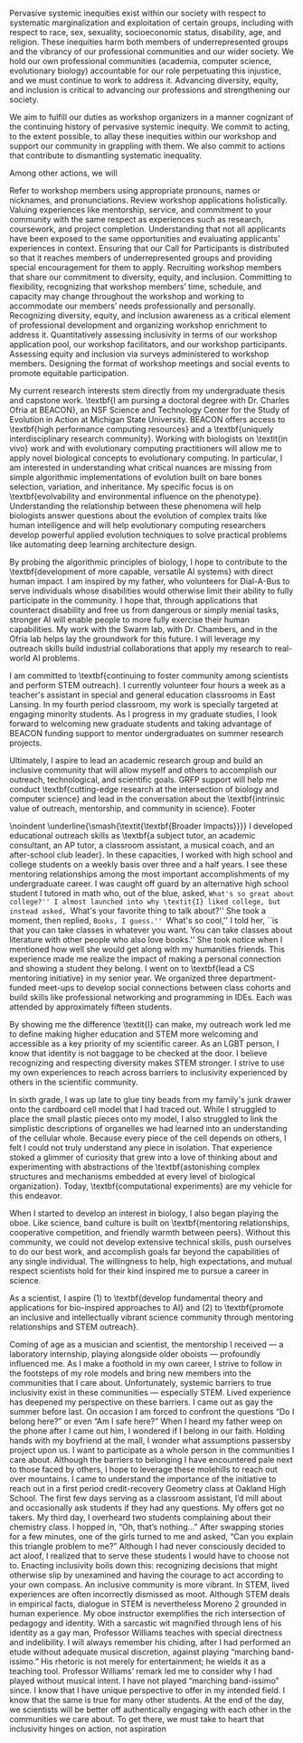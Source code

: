 Pervasive systemic inequities exist within our society with respect to systematic marginalization and exploitation of certain groups, including with respect to race, sex, sexuality, socioeconomic status, disability, age, and religion. These inequities harm both members of underrepresented groups and the vibrancy of our professional communities and our wider society. We hold our own professional communities (academia, computer science, evolutionary biology) accountable for our role perpetuating this injustice, and we must continue to work to address it. Advancing diversity, equity, and inclusion is critical to advancing our professions and strengthening our society.

We aim to fulfill our duties as workshop organizers in a manner cognizant of the continuing history of pervasive systemic inequity. We commit to acting, to the extent possible, to allay these inequities within our workshop and support our community in grappling with them. We also commit to actions that contribute to dismantling systematic inequality.

Among other actions, we will

Refer to workshop members using appropriate pronouns, names or nicknames, and pronunciations.
Review workshop applications holistically.
Valuing experiences like mentorship, service, and commitment to your community with the same respect as experiences such as research, coursework, and project completion.
Understanding that not all applicants have been exposed to the same opportunities and evaluating applicants’ experiences in context.
Ensuring that our Call for Participants is distributed so that it reaches members of underrepresented groups and providing special encouragement for them to apply.
Recruiting workshop members that share our commitment to diversity, equity, and inclusion.
Committing to flexibility, recognizing that workshop members’ time, schedule, and capacity may change throughout the workshop and working to accommodate our members’ needs professionally and personally.
Recognizing diversity, equity, and inclusion awareness as a critical element of professional development and organizing workshop enrichment to address it.
Quantitatively assessing inclusivity in terms of our workshop application pool, our workshop facilitators, and our workshop participants.
Assessing equity and inclusion via surveys administered to workshop members. Designing the format of workshop meetings and social events to promote equitable participation.

My current research interests stem directly from my undergraduate thesis and capstone work.
\textbf{I am pursing a doctoral degree with Dr. Charles Ofria at BEACON}, an NSF Science and Technology Center for the Study of Evolution in Action at Michigan State University.
BEACON offers access to \textbf{high performance computing resources} and a \textbf{uniquely interdisciplinary research community}.
Working with biologists on \textit{in vivo} work and with evolutionary computing practitioners will allow me to apply novel biological concepts to evolutionary computing.
In particular, I am interested in understanding what critical nuances are missing from simple algorithmic implementations of evolution built on bare bones selection, variation, and inheritance.
My specific focus is on \textbf{evolvability and environmental influence on the phenotype}.
Understanding the relationship between these phenomena will help biologists answer questions about the evolution of complex traits like human intelligence and will help evolutionary computing researchers develop powerful applied evolution techniques to solve practical problems like automating deep learning architecture design.

By probing the algorithmic principles of biology, I hope to contribute to the \textbf{development of more capable, versatile AI systems} with direct human impact.
I am inspired by my father, who volunteers for Dial-A-Bus to serve individuals whose disabilities would otherwise limit their ability to fully participate in the community.
I hope that, through applications that counteract disability and free us from dangerous or simply menial tasks, stronger AI will enable people to more fully exercise their human capabilities.
My work with the Swarm lab, with Dr. Chambers, and in the Ofria lab helps lay the groundwork for this future.
I will leverage my outreach skills build industrial collaborations that apply my research to real-world AI problems.

I am committed to \textbf{continuing to foster community among scientists and perform STEM outreach}.
I currently volunteer four hours a week as a teacher's assistant in special and general education classrooms in East Lansing.
In my fourth period classroom, my work is specially targeted at engaging minority students.
As I progress in my graduate studies, I look forward to welcoming new graduate students and taking advantage of BEACON funding support to mentor undergraduates on summer research projects.

Ultimately, I aspire to lead an academic research group and build an inclusive community that will allow myself and others to accomplish our outreach, technological, and scientific goals.
GRFP support will help me conduct \textbf{cutting-edge research at the intersection of biology and computer science} and lead in the conversation about the \textbf{intrinsic value of outreach, mentorship, and community in science}.
Footer

\noindent
\underline{\smash{\textit{\textbf{Broader Impacts}}}}
I developed educational outreach skills as \textbf{a subject tutor, an academic consultant, an AP tutor, a classroom assistant, a musical coach, and an after-school club leader}.
In these capacities, I worked with high school and college students on a weekly basis over three and a half years.
I see these mentoring relationships among the most important accomplishments of my undergraduate career.
I was caught off guard by an alternative high school student I tutored in math who, out of the blue, asked, ``What's so great about college?''
I almost launched into why \textit{I} liked college, but instead asked, ``What's your favorite thing to talk about?''
She took a moment, then replied, ``Books, I guess.''
``What's so cool,'' I told her, ``is that you can take classes in whatever you want.
You can take classes about literature with other people who also love books.''
She took notice when I mentioned how well she would get along with my humanities friends.
This experience made me realize the impact of making a personal connection and showing a student they belong.
I went on to \textbf{lead a CS mentoring initiative} in my senior year.
We organized three department-funded meet-ups to develop social connections between class cohorts and build skills like professional networking and programming in IDEs.
Each was attended by approximately fifteen students.

By showing me the difference \textit{I} can make, my outreach work
led me to define making higher education and STEM more welcoming and accessible as a key priority of my scientific career.
As an LGBT person, I know that identity is not baggage to be checked at the door.
I believe recognizing and respecting diversity makes STEM stronger.
I strive to use my own experiences to reach across barriers to inclusivity experienced by others in the scientific community.

In sixth grade, I was up late to glue tiny beads from my family's junk drawer onto the cardboard cell model that I had traced out.
While I struggled to place the small plastic pieces onto my model, I also struggled to link the simplistic descriptions of organelles we had learned into an understanding of the cellular whole.
Because every piece of the cell depends on others, I felt I could not truly understand any piece in isolation.
That experience stoked a glimmer of curiosity that grew into a love of thinking about and experimenting with abstractions of the \textbf{astonishing complex structures and mechanisms embedded at every level of biological organization}.
Today, \textbf{computational experiments} are my vehicle for this endeavor.

When I started to develop an interest in biology, I also began playing the oboe.
Like science, band culture is built on \textbf{mentoring relationships, cooperative competition, and friendly warmth between peers}.
Without this community, we could not develop extensive technical skills, push ourselves to do our best work, and accomplish goals far beyond the capabilities of any single individual.
The willingness to help, high expectations, and mutual respect scientists hold for their kind inspired me to pursue a career in science.

As a scientist, I aspire
(1) to \textbf{develop fundamental theory and applications for bio-inspired approaches to AI} and
(2) to \textbf{promote an inclusive and intellectually vibrant science community through mentoring relationships and STEM outreach}.

Coming of age as a musician and scientist, the mentorship I received — a laboratory
internship, playing alongside older oboists — profoundly influenced me. As I make a foothold in
my own career, I strive to follow in the footsteps of my role models and bring new members into
the communities that I care about.
Unfortunately, systemic barriers to true inclusivity exist in these communities —
especially STEM. Lived experience has deepened my perspective on these barriers. I came out as
gay the summer before last. On occasion I am forced to confront the questions “Do I belong
here?” or even “Am I safe here?” When I heard my father weep on the phone after I came out
him, I wondered if I belong in our faith. Holding hands with my boyfriend at the mall, I wonder
what assumptions passersby project upon us. I want to participate as a whole person in the
communities I care about. Although the barriers to belonging I have encountered pale next to
those faced by others, I hope to leverage these molehills to reach out over mountains.
I came to understand the importance of the initiative to reach out in a first period
credit-recovery Geometry class at Oakland High School. The first few days serving as a
classroom assistant, I’d mill about and occasionally ask students if they had any questions. My
offers got no takers. My third day, I overheard two students complaining about their chemistry
class. I hopped in, “Oh, that’s nothing...” After swapping stories for a few minutes, one of the
girls turned to me and asked, “Can you explain this triangle problem to me?” Although I had
never consciously decided to act aloof, I realized that to serve these students I would have to
choose not to. Enacting inclusivity boils down this: recognizing decisions that might otherwise
slip by unexamined and having the courage to act according to your own compass.
An inclusive community is more vibrant. In STEM, lived experiences are often incorrectly
dismissed as moot. Although STEM deals in empirical facts, dialogue in STEM is nevertheless
Moreno 2
grounded in human experience. My oboe instructor exemplifies the rich intersection of pedagogy
and identity. With a sarcastic wit magnified through lens of his identity as a gay man, Professor
Williams teaches with special directness and indelibility. I will always remember his chiding,
after I had performed an etude without adequate musical discretion, against playing “marching
band-issimo.” His rhetoric is not merely for entertainment; he wields it as a teaching tool.
Professor Williams’ remark led me to consider why I had played without musical intent. I have
not played “marching band-issimo” since. I know that I have unique perspective to offer in my
intended field. I know that the same is true for many other students. At the end of the day, we
scientists will be better off authentically engaging with each other in the communities we care
about. To get there, we must take to heart that inclusivity hinges on action, not aspiration

